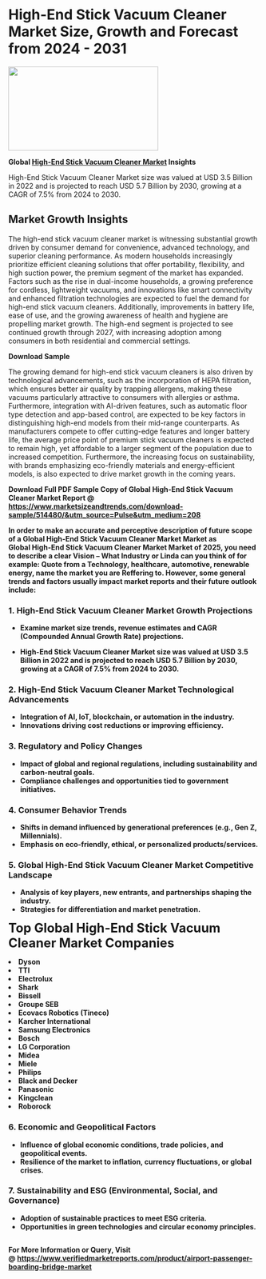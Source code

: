 <H1>High-End Stick Vacuum Cleaner Market Size, Growth and Forecast from 2024 - 2031</H1><img class="aligncenter size-medium wp-image-584254" src="https://thirdeyenews.in/wp-content/uploads/2024/09/Global-Market-Research-300x168.jpeg" alt="" width="300" height="168" /><p><strong>Global&nbsp;<a href="https://www.marketsizeandtrends.com/download-sample/514480/&amp;utm_source=Pulse&amp;utm_medium=208">High-End Stick Vacuum Cleaner Market</a> Insights</strong></p><p>High-End Stick Vacuum Cleaner Market size was valued at USD 3.5 Billion in 2022 and is projected to reach USD 5.7 Billion by 2030, growing at a CAGR of 7.5% from 2024 to 2030.</p><p><h2>Market Growth Insights</h2> <p>The high-end stick vacuum cleaner market is witnessing substantial growth driven by consumer demand for convenience, advanced technology, and superior cleaning performance. As modern households increasingly prioritize efficient cleaning solutions that offer portability, flexibility, and high suction power, the premium segment of the market has expanded. Factors such as the rise in dual-income households, a growing preference for cordless, lightweight vacuums, and innovations like smart connectivity and enhanced filtration technologies are expected to fuel the demand for high-end stick vacuum cleaners. Additionally, improvements in battery life, ease of use, and the growing awareness of health and hygiene are propelling market growth. The high-end segment is projected to see continued growth through 2027, with increasing adoption among consumers in both residential and commercial settings.</p> <p><strong>Download Sample</strong></p> <p>The growing demand for high-end stick vacuum cleaners is also driven by technological advancements, such as the incorporation of HEPA filtration, which ensures better air quality by trapping allergens, making these vacuums particularly attractive to consumers with allergies or asthma. Furthermore, integration with AI-driven features, such as automatic floor type detection and app-based control, are expected to be key factors in distinguishing high-end models from their mid-range counterparts. As manufacturers compete to offer cutting-edge features and longer battery life, the average price point of premium stick vacuum cleaners is expected to remain high, yet affordable to a larger segment of the population due to increased competition. Furthermore, the increasing focus on sustainability, with brands emphasizing eco-friendly materials and energy-efficient models, is also expected to drive market growth in the coming years. <p><strong></p><p><span class=""><strong>Download Full PDF Sample Copy of Global High-End Stick Vacuum Cleaner Market Report</strong> @ <a href="https://www.marketsizeandtrends.com/download-sample/514480/&amp;utm_source=Pulse&amp;utm_medium=208" target="_blank">https://www.marketsizeandtrends.com/download-sample/514480/&amp;utm_source=Pulse&amp;utm_medium=208</a></span></p><p>In order to make an accurate and perceptive description of future scope of a Global&nbsp;High-End Stick Vacuum Cleaner Market Market as Global&nbsp;High-End Stick Vacuum Cleaner Market Market of 2025, you need to describe a clear Vision &ndash; What Industry or Linda can you think of for example: Quote from a Technology, healthcare, automotive, renewable energy, name the market you are Reffering to. However, some general trends and factors usually impact market reports and their future outlook include:</p><h3>1.&nbsp;<strong>High-End Stick Vacuum Cleaner Market Growth Projections</strong></h3><ul><li>Examine market size trends, revenue estimates and CAGR (Compounded Annual Growth Rate) projections.</li><li><p>High-End Stick Vacuum Cleaner Market size was valued at USD 3.5 Billion in 2022 and is projected to reach USD 5.7 Billion by 2030, growing at a CAGR of 7.5% from 2024 to 2030.</p></li></ul><h3>2.&nbsp;<strong>High-End Stick Vacuum Cleaner Market Technological Advancements</strong></h3><ul><li>Integration of AI, IoT, blockchain, or automation in the industry.</li><li>Innovations driving cost reductions or improving efficiency.</li></ul><h3>3.&nbsp;<strong>Regulatory and Policy Changes</strong></h3><ul><li>Impact of global and regional regulations, including sustainability and carbon-neutral goals.</li><li>Compliance challenges and opportunities tied to government initiatives.</li></ul><h3>4.&nbsp;<strong>Consumer Behavior Trends</strong></h3><ul><li>Shifts in demand influenced by generational preferences (e.g., Gen Z, Millennials).</li><li>Emphasis on eco-friendly, ethical, or personalized products/services.</li></ul><h3>5.&nbsp;<strong>Global High-End Stick Vacuum Cleaner Market Competitive Landscape</strong></h3><ul><li>Analysis of key players, new entrants, and partnerships shaping the industry.</li><li>Strategies for differentiation and market penetration.</li></ul><p data-pm-slice="1 1 []"><span style="color: inherit; font-family: inherit; font-size: 25px;">Top Global High-End Stick Vacuum Cleaner Market Companies</span></p><div class="" data-test-id=""><p><li>Dyson</li><li> TTI</li><li> Electrolux</li><li> Shark</li><li> Bissell</li><li> Groupe SEB</li><li> Ecovacs Robotics (Tineco)</li><li> Karcher International</li><li> Samsung Electronics</li><li> Bosch</li><li> LG Corporation</li><li> Midea</li><li> Miele</li><li> Philips</li><li> Black and Decker</li><li> Panasonic</li><li> Kingclean</li><li> Roborock</li></p></div><h3>6.&nbsp;<strong>Economic and Geopolitical Factors</strong></h3><ul><li>Influence of global economic conditions, trade policies, and geopolitical events.</li><li>Resilience of the market to inflation, currency fluctuations, or global crises.</li></ul><h3>7.&nbsp;<strong>Sustainability and ESG (Environmental, Social, and Governance)</strong></h3><ul><li>Adoption of sustainable practices to meet ESG criteria.</li><li>Opportunities in green technologies and circular economy principles.</li></ul><h2><strong style="font-size: 14px;">For More Information or Query, Visit @&nbsp;</strong><a style="background-color: #ffffff; font-size: 14px;" href="https://www.marketsizeandtrends.com/report/high-end-stick-vacuum-cleaner-market/" target="_blank">https://www.verifiedmarketreports.com/product/airport-passenger-boarding-bridge-market</a></h2>
